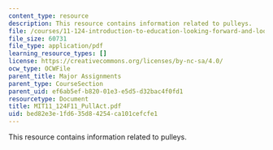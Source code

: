 ```yaml
---
content_type: resource
description: This resource contains information related to pulleys.
file: /courses/11-124-introduction-to-education-looking-forward-and-looking-back-on-education-fall-2011/bed82e3e1fd635d84254ca101cefcfe1_MIT11_124F11_PullAct.pdf
file_size: 60731
file_type: application/pdf
learning_resource_types: []
license: https://creativecommons.org/licenses/by-nc-sa/4.0/
ocw_type: OCWFile
parent_title: Major Assignments
parent_type: CourseSection
parent_uid: ef6ab5ef-b820-01e3-e5d5-d32bac4f0fd1
resourcetype: Document
title: MIT11_124F11_PullAct.pdf
uid: bed82e3e-1fd6-35d8-4254-ca101cefcfe1
---
```

This resource contains information related to pulleys.